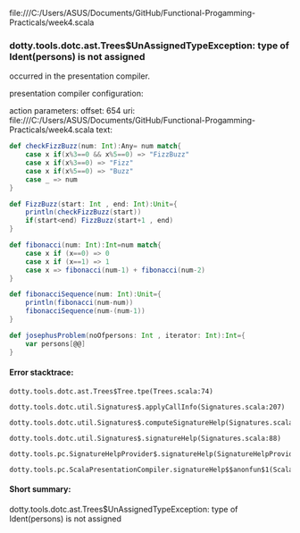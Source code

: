 file:///C:/Users/ASUS/Documents/GitHub/Functional-Progamming-Practicals/week4.scala
### dotty.tools.dotc.ast.Trees$UnAssignedTypeException: type of Ident(persons) is not assigned

occurred in the presentation compiler.

presentation compiler configuration:


action parameters:
offset: 654
uri: file:///C:/Users/ASUS/Documents/GitHub/Functional-Progamming-Practicals/week4.scala
text:
```scala
def checkFizzBuzz(num: Int):Any= num match{
    case x if(x%3==0 && x%5==0) => "FizzBuzz"
    case x if(x%3==0) => "Fizz"
    case x if(x%5==0) => "Buzz"
    case _ => num
}

def FizzBuzz(start: Int , end: Int):Unit={
    println(checkFizzBuzz(start))
    if(start<end) FizzBuzz(start+1 , end)    
}

def fibonacci(num: Int):Int=num match{
    case x if (x==0) => 0
    case x if (x==1) => 1
    case x => fibonacci(num-1) + fibonacci(num-2)
}

def fibonacciSequence(num: Int):Unit={
    println(fibonacci(num-num))
    fibonacciSequence(num-(num-1))
}

def josephusProblem(noOfpersons: Int , iterator: Int):Int={
    var persons[@@]
}
```



#### Error stacktrace:

```
dotty.tools.dotc.ast.Trees$Tree.tpe(Trees.scala:74)
	dotty.tools.dotc.util.Signatures$.applyCallInfo(Signatures.scala:207)
	dotty.tools.dotc.util.Signatures$.computeSignatureHelp(Signatures.scala:104)
	dotty.tools.dotc.util.Signatures$.signatureHelp(Signatures.scala:88)
	dotty.tools.pc.SignatureHelpProvider$.signatureHelp(SignatureHelpProvider.scala:53)
	dotty.tools.pc.ScalaPresentationCompiler.signatureHelp$$anonfun$1(ScalaPresentationCompiler.scala:391)
```
#### Short summary: 

dotty.tools.dotc.ast.Trees$UnAssignedTypeException: type of Ident(persons) is not assigned